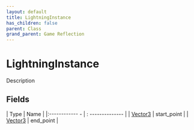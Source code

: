 ```yaml
---
layout: default
title: LightningInstance
has_children: false
parent: Class
grand_parent: Game Reflection
---
```

# LightningInstance
Description 

## Fields
| Type | Name |
|:------------ - | : -------------- |
| [Vector3](game-reflection/classes/vector3.md) | start_point |
| [Vector3](game-reflection/classes/vector3.md) | end_point |

